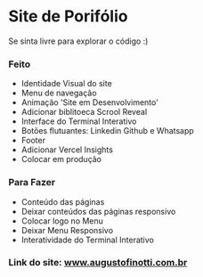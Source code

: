 # Site de Porifólio

Se sinta livre para explorar o código :)

### Feito
- Identidade Visual do site
- Menu de navegação
- Animação 'Site em Desenvolvimento'
- Adicionar biblitoeca Scrool Reveal
- Interface do Terminal Interativo
- Botões flutuantes: Linkedin Github e Whatsapp
- Footer 
- Adicionar Vercel Insights
- Colocar em produção

### Para Fazer
- Conteúdo das páginas
- Deixar conteúdos das páginas responsivo 
- Colocar logo no Menu
- Deixar Menu Responsivo
- Interatividade do Terminal Interativo

### Link do site: www.augustofinotti.com.br